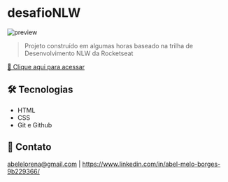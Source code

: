 ﻿# desafioNLW
 
![preview](/preview.png)

> Projeto construído em algumas horas baseado na trilha de Desenvolvimento NLW da Rocketseat

[🔗 Clique aqui para acessar](https://maykbrito.github.io/nlw-esports-explorer/)


## 🛠 Tecnologias

- HTML
- CSS
- Git e Github

## 💛 Contato

abelelorena@gmail.com | https://www.linkedin.com/in/abel-melo-borges-9b229366/
